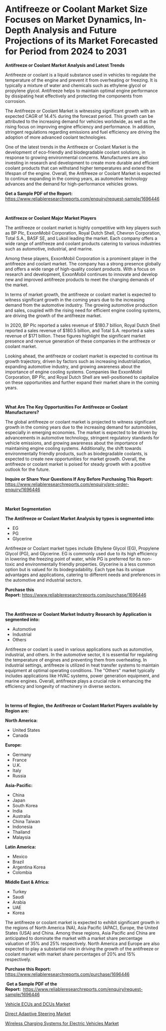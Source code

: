 <p><h1>Antifreeze or Coolant Market Size Focuses on Market Dynamics, In-Depth Analysis and Future Projections of its Market Forecasted for Period from 2024 to 2031</h1></p><p><strong>Antifreeze or Coolant Market Analysis and Latest Trends</strong></p>
<p><p>Antifreeze or coolant is a liquid substance used in vehicles to regulate the temperature of the engine and prevent it from overheating or freezing. It is typically a mixture of water and chemicals such as ethylene glycol or propylene glycol. Antifreeze helps to maintain optimal engine performance by dissipating heat effectively and protecting the components from corrosion.</p><p>The Antifreeze or Coolant Market is witnessing significant growth with an expected CAGR of 14.4% during the forecast period. This growth can be attributed to the increasing demand for vehicles worldwide, as well as the rising focus on improving engine efficiency and performance. In addition, stringent regulations regarding emissions and fuel efficiency are driving the adoption of more advanced coolant technologies.</p><p>One of the latest trends in the Antifreeze or Coolant Market is the development of eco-friendly and biodegradable coolant solutions, in response to growing environmental concerns. Manufacturers are also investing in research and development to create more durable and efficient coolant products that can withstand higher temperatures and extend the lifespan of the engine. Overall, the Antifreeze or Coolant Market is expected to continue expanding in the coming years, as automotive technology advances and the demand for high-performance vehicles grows.</p></p>
<p><strong>Get a Sample PDF of the Report:&nbsp;</strong> <a href="https://www.reliableresearchreports.com/enquiry/request-sample/1696446">https://www.reliableresearchreports.com/enquiry/request-sample/1696446</a></p>
<p>&nbsp;</p>
<p><strong>Antifreeze or Coolant Major Market Players</strong></p>
<p><p>The antifreeze or coolant market is highly competitive with key players such as BP Plc, ExxonMobil Corporation, Royal Dutch Shell, Chevron Corporation, Total S.A., BASF SE, and Lukoil leading the market. Each company offers a wide range of antifreeze and coolant products catering to various industries such as automotive, industrial, and marine.</p><p>Among these players, ExxonMobil Corporation is a prominent player in the antifreeze and coolant market. The company has a strong presence globally and offers a wide range of high-quality coolant products. With a focus on research and development, ExxonMobil continues to innovate and develop new and improved antifreeze products to meet the changing demands of the market. </p><p>In terms of market growth, the antifreeze or coolant market is expected to witness significant growth in the coming years due to the increasing demand from the automotive industry. The growing automotive production and sales, coupled with the rising need for efficient engine cooling systems, are driving the growth of the antifreeze market. </p><p>In 2020, BP Plc reported a sales revenue of $180.7 billion, Royal Dutch Shell reported a sales revenue of $180.5 billion, and Total S.A. reported a sales revenue of $171 billion. These figures highlight the significant market presence and revenue generation of these companies in the antifreeze or coolant market. </p><p>Looking ahead, the antifreeze or coolant market is expected to continue its growth trajectory, driven by factors such as increasing industrialization, expanding automotive industry, and growing awareness about the importance of engine cooling systems. Companies like ExxonMobil Corporation, BP Plc, and Royal Dutch Shell are well-positioned to capitalize on these opportunities and further expand their market share in the coming years.</p></p>
<p>&nbsp;</p>
<p><strong>What Are The Key Opportunities For Antifreeze or Coolant Manufacturers?</strong></p>
<p><p>The global antifreeze or coolant market is projected to witness significant growth in the coming years due to the increasing demand for automobiles, especially in emerging economies. The market is expected to be driven by advancements in automotive technology, stringent regulatory standards for vehicle emissions, and growing awareness about the importance of maintaining engine cooling systems. Additionally, the shift towards environmentally friendly products, such as biodegradable coolants, is expected to create new opportunities for market growth. Overall, the antifreeze or coolant market is poised for steady growth with a positive outlook for the future.</p></p>
<p><strong>Inquire or Share Your Questions If Any Before Purchasing This Report:</strong> <a href="https://www.reliableresearchreports.com/enquiry/pre-order-enquiry/1696446">https://www.reliableresearchreports.com/enquiry/pre-order-enquiry/1696446</a></p>
<p>&nbsp;</p>
<p><strong>Market Segmentation</strong></p>
<p><strong>The Antifreeze or Coolant Market Analysis by types is segmented into:</strong></p>
<p><ul><li>EG</li><li>PG</li><li>Glycerine</li></ul></p>
<p><p>Antifreeze or Coolant market types include Ethylene Glycol (EG), Propylene Glycol (PG), and Glycerine. EG is commonly used due to its high efficiency in lowering the freezing point of water, while PG is preferred for its non-toxic and environmentally friendly properties. Glycerine is a less common option but is valued for its biodegradability. Each type has its unique advantages and applications, catering to different needs and preferences in the automotive and industrial sectors.</p></p>
<p><strong>Purchase this Report:&nbsp;</strong><a href="https://www.reliableresearchreports.com/purchase/1696446">https://www.reliableresearchreports.com/purchase/1696446</a></p>
<p>&nbsp;</p>
<p><strong>The Antifreeze or Coolant Market Industry Research by Application is segmented into:</strong></p>
<p><ul><li>Automotive</li><li>Industrial</li><li>Others</li></ul></p>
<p><p>Antifreeze or coolant is used in various applications such as automotive, industrial, and others. In the automotive sector, it is essential for regulating the temperature of engines and preventing them from overheating. In industrial settings, antifreeze is utilized in heat transfer systems to maintain equipment at optimal operating conditions. The "Others" market typically includes applications like HVAC systems, power generation equipment, and marine engines. Overall, antifreeze plays a crucial role in enhancing the efficiency and longevity of machinery in diverse sectors.</p></p>
<p>&nbsp;</p>
<p><strong>In terms of Region, the Antifreeze or Coolant Market Players available by Region are:</strong></p>
<p>
    <p> <strong> North America: </strong>
        <ul>
            <li>United States</li>
            <li>Canada</li>
        </ul>
        </p> 
    <p> <strong> Europe: </strong>
        <ul>
            <li>Germany</li>
            <li>France</li>
            <li>U.K.</li>
            <li>Italy</li>
            <li>Russia</li>
        </ul>
        </p> 
    <p> <strong> Asia-Pacific: </strong>
        <ul>
            <li>China</li>
            <li>Japan</li>
            <li>South Korea</li>
            <li>India</li>
            <li>Australia</li>
            <li>China Taiwan</li>
            <li>Indonesia</li>
            <li>Thailand</li>
            <li>Malaysia</li>
        </ul>
        </p> 
    <p> <strong> Latin America: </strong>
        <ul>
            <li>Mexico</li>
            <li>Brazil</li>
            <li>Argentina Korea</li>
            <li>Colombia</li>
        </ul>
        </p> 
    <p> <strong> Middle East & Africa: </strong>
        <ul>
            <li>Turkey</li>
            <li>Saudi</li>
            <li>Arabia</li>
            <li>UAE</li>
            <li>Korea</li>
        </ul>
    </p>
    </p>
<p><p>The antifreeze or coolant market is expected to exhibit significant growth in the regions of North America (NA), Asia Pacific (APAC), Europe, the United States (USA) and China. Among these regions, Asia Pacific and China are anticipated to dominate the market with a market share percentage valuation of 35% and 25% respectively. North America and Europe are also expected to play a substantial role in driving the growth of the antifreeze or coolant market with market share percentages of 20% and 15% respectively.</p></p>
<p><strong>Purchase this Report: </strong><a href="https://www.reliableresearchreports.com/purchase/1696446">https://www.reliableresearchreports.com/purchase/1696446</a></p>
<p>&nbsp;<strong>Get a Sample PDF of the Report:&nbsp;&nbsp;</strong><a href="https://www.reliableresearchreports.com/enquiry/request-sample/1696446">https://www.reliableresearchreports.com/enquiry/request-sample/1696446</a></p>
<p><strong></strong></p>
<p><p><a href="https://view.publitas.com/reportprime-1/vehicle-ecus-and-dcus-market-research-report-reveals-the-latest-trends-and-opportunities-of-this-market-for-period-from-2023-2030/">Vehicle ECUs and DCUs Market</a></p><p><a href="https://view.publitas.com/reportprime-1/direct-adaptive-steering-market-provides-a-comprehensive-analysis-including-a-macro-overview-of-the-market-as-well-as-micro-details-such-as-market-size-and-competitive-landscape/">Direct Adaptive Steering Market</a></p><p><a href="https://view.publitas.com/reportprime-1/wireless-charging-systems-for-electric-vehicles-market-dynamics-2023-2030-also-about-its-market-trends-projections-and-opportunities/">Wireless Charging Systems for Electric Vehicles Market</a></p></p>
